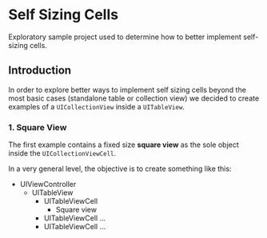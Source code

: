 # Self Sizing Cells
Exploratory sample project used to determine how to better implement self-sizing cells.
## Introduction
In order to explore better ways to implement self sizing cells  beyond the most basic cases (standalone table or collection view) we decided to create examples of a `UICollectionView` inside a `UITableView`. 

### 1. Square View
The first example contains a fixed size **square view** as the sole object inside the `UICollectionViewCell`.

In a very general level, the objective is to create something like this:

* UIViewController
	* UITableView
		* UITableViewCell
			*  Square view
		* UITableViewCell ...
		* UITableViewCell ...



